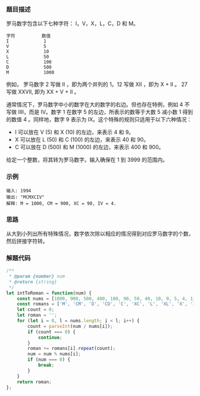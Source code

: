 ### 题目描述
罗马数字包含以下七种字符： I，V，X，L，C，D 和 M。  
```
字符          数值
I             1
V             5
X             10
L             50
C             100
D             500
M             1000
```
例如， 罗马数字 2 写做 II ，即为两个并列的 1。12 写做 XII ，即为 X + II 。 27 写做  XXVII, 即为 XX + V + II 。

通常情况下，罗马数字中小的数字在大的数字的右边。但也存在特例，例如 4 不写做 IIII，而是 IV。数字 1 在数字 5 的左边，所表示的数等于大数 5 减小数 1 得到的数值 4 。同样地，数字 9 表示为 IX。这个特殊的规则只适用于以下六种情况：

- I 可以放在 V (5) 和 X (10) 的左边，来表示 4 和 9。
- X 可以放在 L (50) 和 C (100) 的左边，来表示 40 和 90。 
- C 可以放在 D (500) 和 M (1000) 的左边，来表示 400 和 900。  

给定一个整数，将其转为罗马数字。输入确保在 1 到 3999 的范围内。
### 示例
```
输入: 1994
输出: "MCMXCIV"
解释: M = 1000, CM = 900, XC = 90, IV = 4.
```
### 思路
从大到小列出所有特殊情况，数字依次除以相应的情况得到对应罗马数字的个数，然后拼接字符转。  
### 解题代码
```javascript
/**
 * @param {number} num
 * @return {string}
 */
let intToRoman = function(num) {
    const nums = [1000, 900, 500, 400, 100, 90, 50, 40, 10, 9, 5, 4, 1];
    const romans = ['M', 'CM', 'D', 'CD', 'C', 'XC', 'L', 'XL', 'X', 'IX', 'V', 'IV', 'I'];
    let count = 0;
    let roman = '';
    for (let i = 0, l = nums.length; i < l; i++) {
        count = parseInt(num / nums[i]);
        if (count === 0) {
            continue;
        }
        roman += romans[i].repeat(count);
        num = num % nums[i];
        if (num === 0) {
            break;
        }
    }
    return roman;
};
```
